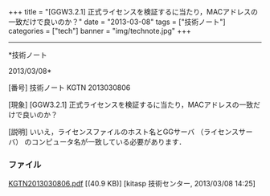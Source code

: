 ﻿+++
title = "[GGW3.2.1] 正式ライセンスを検証するに当たり，MACアドレスの一致だけで良いのか？"
date = "2013-03-08"
tags = ["技術ノート"]
categories = ["tech"]
banner = "img/technote.jpg"
+++

-----------------------------------------------------------------------------------------------------------------------------

*技術ノート

2013/03/08*


[番号]
技術ノート KGTN 2013030806

[現象]
[GGW3.2.1]
正式ライセンスを検証するに当たり，MACアドレスの一致だけで良いのか？

[説明]
いいえ，ライセンスファイルのホスト名とGGサーバ （ライセンスサーバ）
のコンピュータ名が一致している必要があります．


### ファイル

 
 


[KGTN2013030806.pdf](http://techreport.kitasp.net/attachments/download/1273/KGTN2013030806.pdf)
 [(40.9 KB)] [kitasp 技術センター, 2013/03/08
14:25]


 


 

